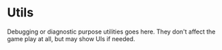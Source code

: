 # Utils

Debugging or diagnostic purpose utilities goes here. They don't affect the game play at all, but may show UIs if needed.
